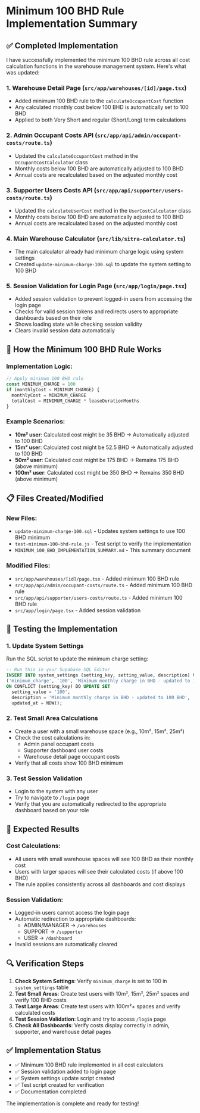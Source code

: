 # Minimum 100 BHD Rule Implementation Summary

## ✅ Completed Implementation

I have successfully implemented the minimum 100 BHD rule across all cost calculation functions in the warehouse management system. Here's what was updated:

### 1. **Warehouse Detail Page** (`src/app/warehouses/[id]/page.tsx`)
- Added minimum 100 BHD rule to the `calculateOccupantCost` function
- Any calculated monthly cost below 100 BHD is automatically set to 100 BHD
- Applied to both Very Short and regular (Short/Long) term calculations

### 2. **Admin Occupant Costs API** (`src/app/api/admin/occupant-costs/route.ts`)
- Updated the `calculateOccupantCost` method in the `OccupantCostCalculator` class
- Monthly costs below 100 BHD are automatically adjusted to 100 BHD
- Annual costs are recalculated based on the adjusted monthly cost

### 3. **Supporter Users Costs API** (`src/app/api/supporter/users-costs/route.ts`)
- Updated the `calculateUserCost` method in the `UserCostCalculator` class
- Monthly costs below 100 BHD are automatically adjusted to 100 BHD
- Annual costs are recalculated based on the adjusted monthly cost

### 4. **Main Warehouse Calculator** (`src/lib/sitra-calculator.ts`)
- The main calculator already had minimum charge logic using system settings
- Created `update-minimum-charge-100.sql` to update the system setting to 100 BHD

### 5. **Session Validation for Login Page** (`src/app/login/page.tsx`)
- Added session validation to prevent logged-in users from accessing the login page
- Checks for valid session tokens and redirects users to appropriate dashboards based on their role
- Shows loading state while checking session validity
- Clears invalid session data automatically

## 🔧 How the Minimum 100 BHD Rule Works

### Implementation Logic:
```javascript
// Apply minimum 100 BHD rule
const MINIMUM_CHARGE = 100
if (monthlyCost < MINIMUM_CHARGE) {
  monthlyCost = MINIMUM_CHARGE
  totalCost = MINIMUM_CHARGE * leaseDurationMonths
}
```

### Example Scenarios:
- **10m² user**: Calculated cost might be 35 BHD → Automatically adjusted to 100 BHD
- **15m² user**: Calculated cost might be 52.5 BHD → Automatically adjusted to 100 BHD  
- **50m² user**: Calculated cost might be 175 BHD → Remains 175 BHD (above minimum)
- **100m² user**: Calculated cost might be 350 BHD → Remains 350 BHD (above minimum)

## 📋 Files Created/Modified

### New Files:
- `update-minimum-charge-100.sql` - Updates system settings to use 100 BHD minimum
- `test-minimum-100-bhd-rule.js` - Test script to verify the implementation
- `MINIMUM_100_BHD_IMPLEMENTATION_SUMMARY.md` - This summary document

### Modified Files:
- `src/app/warehouses/[id]/page.tsx` - Added minimum 100 BHD rule
- `src/app/api/admin/occupant-costs/route.ts` - Added minimum 100 BHD rule
- `src/app/api/supporter/users-costs/route.ts` - Added minimum 100 BHD rule
- `src/app/login/page.tsx` - Added session validation

## 🧪 Testing the Implementation

### 1. **Update System Settings**
Run the SQL script to update the minimum charge setting:
```sql
-- Run this in your Supabase SQL Editor
INSERT INTO system_settings (setting_key, setting_value, description) VALUES
('minimum_charge', '100', 'Minimum monthly charge in BHD - updated to 100 BHD')
ON CONFLICT (setting_key) DO UPDATE SET
  setting_value = '100',
  description = 'Minimum monthly charge in BHD - updated to 100 BHD',
  updated_at = NOW();
```

### 2. **Test Small Area Calculations**
- Create a user with a small warehouse space (e.g., 10m², 15m², 25m²)
- Check the cost calculations in:
  - Admin panel occupant costs
  - Supporter dashboard user costs
  - Warehouse detail page occupant costs
- Verify that all costs show 100 BHD minimum

### 3. **Test Session Validation**
- Login to the system with any user
- Try to navigate to `/login` page
- Verify that you are automatically redirected to the appropriate dashboard based on your role

## 🎯 Expected Results

### Cost Calculations:
- All users with small warehouse spaces will see 100 BHD as their monthly cost
- Users with larger spaces will see their calculated costs (if above 100 BHD)
- The rule applies consistently across all dashboards and cost displays

### Session Validation:
- Logged-in users cannot access the login page
- Automatic redirection to appropriate dashboards:
  - ADMIN/MANAGER → `/warehouses`
  - SUPPORT → `/supporter`  
  - USER → `/dashboard`
- Invalid sessions are automatically cleared

## 🔍 Verification Steps

1. **Check System Settings**: Verify `minimum_charge` is set to 100 in `system_settings` table
2. **Test Small Areas**: Create test users with 10m², 15m², 25m² spaces and verify 100 BHD costs
3. **Test Large Areas**: Create test users with 100m²+ spaces and verify calculated costs
4. **Test Session Validation**: Login and try to access `/login` page
5. **Check All Dashboards**: Verify costs display correctly in admin, supporter, and warehouse detail pages

## ✅ Implementation Status

- ✅ Minimum 100 BHD rule implemented in all cost calculators
- ✅ Session validation added to login page
- ✅ System settings update script created
- ✅ Test script created for verification
- ✅ Documentation completed

The implementation is complete and ready for testing!
